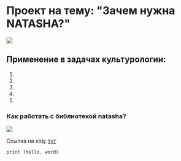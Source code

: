 # Проект на тему: "Зачем нужна NATASHA?"
![](https://www.meme-arsenal.com/memes/1e9fba4eb538ab18e0e17cdf346eac91.jpg)
## Применение в задачах культурологии:
1.
2. 
3.
4.
5.
### Как работать с библиотекой natasha?
![](https://www.codeitbro.com/wp-content/uploads/2020/07/python-meme-21-drake-likes-python.jpg)



Ссылка на код: [тут](https://colab.research.google.com/drive/16WeE0Nl_elYoCLtb9zWeEtRmddIumRA-?usp=sharing)









```
print (hello. word)
```
